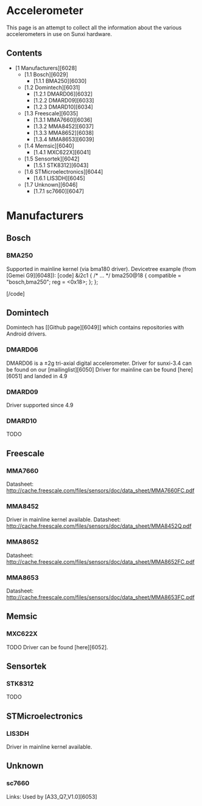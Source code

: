 # Accelerometer
This page is an attempt to collect all the information about the various accelerometers in use on Sunxi hardware. 
## Contents
  * [1 Manufacturers][6028]
    * [1.1 Bosch][6029]
      * [1.1.1 BMA250][6030]
    * [1.2 Domintech][6031]
      * [1.2.1 DMARD06][6032]
      * [1.2.2 DMARD09][6033]
      * [1.2.3 DMARD10][6034]
    * [1.3 Freescale][6035]
      * [1.3.1 MMA7660][6036]
      * [1.3.2 MMA8452][6037]
      * [1.3.3 MMA8652][6038]
      * [1.3.4 MMA8653][6039]
    * [1.4 Memsic][6040]
      * [1.4.1 MXC622X][6041]
    * [1.5 Sensortek][6042]
      * [1.5.1 STK8312][6043]
    * [1.6 STMicroelectronics][6044]
      * [1.6.1 LIS3DH][6045]
    * [1.7 Unknown][6046]
      * [1.7.1 sc7660][6047]

# Manufacturers
## Bosch
### BMA250
Supported in mainline kernel (via bma180 driver). 
Devicetree example (from [Gemei G9][6048]): 
[code] 
    &i2c1 {
        /* ... */
        bma250@18 {
            compatible = "bosch,bma250";
            reg = <0x18>;
        };
    };
    
[/code]
## Domintech
Domintech has [[Github page][6049]] which contains repositories with Android drivers. 
### DMARD06
DMARD06 is a ±2g tri-axial digital accelerometer. 
Driver for sunxi-3.4 can be found on our [mailinglist][6050]
Driver for mainline can be found [here][6051] and landed in 4.9 
### DMARD09
Driver supported since 4.9 
### DMARD10
TODO 
## Freescale
### MMA7660
Datasheet: <http://cache.freescale.com/files/sensors/doc/data_sheet/MMA7660FC.pdf>
### MMA8452
Driver in mainline kernel available. 
Datasheet: <http://cache.freescale.com/files/sensors/doc/data_sheet/MMA8452Q.pdf>
### MMA8652
Datasheet: <http://cache.freescale.com/files/sensors/doc/data_sheet/MMA8652FC.pdf>
### MMA8653
Datasheet: <http://cache.freescale.com/files/sensors/doc/data_sheet/MMA8653FC.pdf>
## Memsic
### MXC622X
TODO 
Driver can be found [here][6052]. 
## Sensortek
### STK8312
TODO 
## STMicroelectronics
### LIS3DH
Driver in mainline kernel available. 
## Unknown
### sc7660
Links: Used by [A33_Q7_V1.0][6053]
